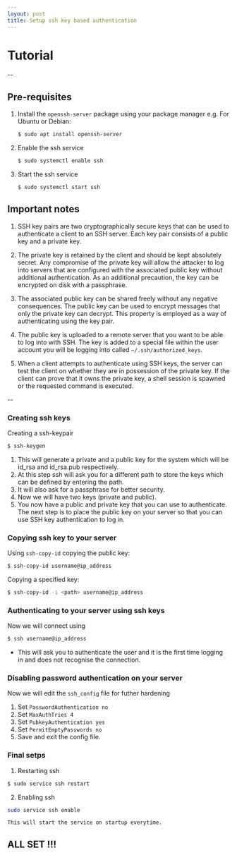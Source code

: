 ```yaml
---
layout: post
title: Setup ssh key based authentication
---
```

# Tutorial
  
--

## Pre-requisites    

1. Install the `openssh-server` package using your package manager
	e.g. For Ubuntu or Debian:  
	```bash
	$ sudo apt install openssh-server
	```
  
2. Enable the ssh service  
	```bash
	$ sudo systemctl enable ssh 
	```
3. Start the ssh service  
	```bash
	$ sudo systemctl start ssh
	```   
  
## Important notes  
  
1. SSH key pairs are two cryptographically secure keys that can be used to authenticate a client to an SSH server. Each key pair consists of a public key and a private key.  

2. The private key is retained by the client and should be kept absolutely secret. Any compromise of the private key will allow the attacker to log into servers that are configured with the associated public key without additional authentication. As an additional precaution, the key can be encrypted on disk with a passphrase.  

3. The associated public key can be shared freely without any negative consequences. The public key can be used to encrypt messages that only the private key can decrypt. This property is employed as a way of authenticating using the key pair.  

4. The public key is uploaded to a remote server that you want to be able to log into with SSH. The key is added to a special file within the user account you will be logging into called `~/.ssh/authorized_keys`.  

5. When a client attempts to authenticate using SSH keys, the server can test the client on whether they are in possession of the private key. If the client can prove that it owns the private key, a shell session is spawned or the requested command is executed.  

--

### Creating ssh keys  
  
Creating a ssh-keypair  
```bash
$ ssh-keygen
```  
1. This will generate a private and a public key for the system which will be id_rsa and id_rsa.pub respectively.  
2. At this step ssh will ask you for a different path to store the keys which can be defined by entering the path.  
3. It will also ask for a passphrase for better security.  
4. Now we will have two keys (private and public).  
5. You now have a public and private key that you can use to authenticate. The next step is to place the public key on your server so that you can use SSH key authentication to log in.  


### Copying ssh key to your server

Using `ssh-copy-id` copying the public key:  
```bash
$ ssh-copy-id username@ip_address
```  
Copying a specified key:  
```bash
$ ssh-copy-id -i <path> username@ip_address
```

### Authenticating to your server using ssh keys

Now we will connect using  
```bash
$ ssh username@ip_address
```  
- This will ask you to authenticate the user and it is the first time logging in and does not recognise the connection.  

### Disabling password authentication on your server
  
Now we will edit the `ssh_config` file for futher hardening  
1. Set `PasswordAuthentication no`  
2. Set `MaxAuthTries 4`  
3. Set `PubkeyAuthentication yes`  
4. Set `PermitEmptyPasswords no`  
5. Save and exit the config file.

### Final setps  
  
1. Restarting ssh  
```bash
$ sudo service ssh restart
```  

2. Enabling ssh  
```bash
sudo service ssh enable
```
	This will start the service on startup everytime.  

## ALL SET !!!  
